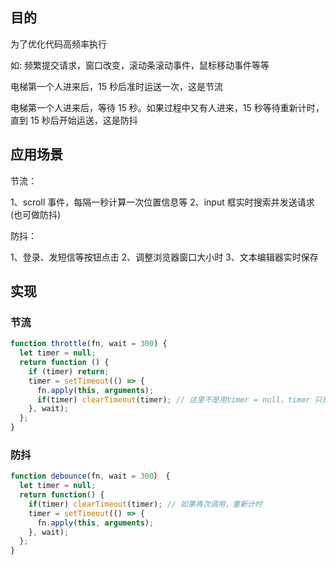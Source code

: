 ## 目的

为了优化代码高频率执行

如: 频繁提交请求，窗口改变，滚动条滚动事件，鼠标移动事件等等

电梯第一个人进来后，15 秒后准时运送一次，这是节流

电梯第一个人进来后，等待 15 秒。如果过程中又有人进来，15 秒等待重新计时，直到 15 秒后开始运送，这是防抖

## 应用场景

节流：

1、scroll 事件，每隔一秒计算一次位置信息等
2、input 框实时搜索并发送请求(也可做防抖)

防抖：

1、登录、发短信等按钮点击
2、调整浏览器窗口大小时
3、文本编辑器实时保存

## 实现

### 节流

```js
function throttle(fn, wait = 300) {
  let timer = null;
  return function () {
    if (timer) return;
    timer = setTimeout(() => {
      fn.apply(this, arguments);
      if(timer) clearTimeout(timer); // 这里不是用timer = null，timer 只是被改变指向了，定时器并没有在内存中被清除。
    }, wait);
  };
}
```

### 防抖

```js
function debounce(fn, wait = 300） {
  let timer = null;
  return function() {
    if(timer) clearTimeout(timer); // 如果再次调用，重新计时
    timer = setTimeout(() => {
      fn.apply(this, arguments);
    }, wait);
  };
}
```
